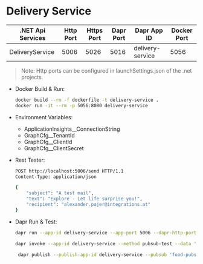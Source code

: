 # Delivery Service

| .NET Api Services         | Http Port | Https Port | Dapr Port | Dapr App ID          | Docker Port|
| -------                   | --------- | ---------- | --------- | -------------        | -----      |
| DeliveryService            | 5006      | 5026       | 5016      | delivery-service | 5056       |

>Note: Http ports can be configured in launchSettings.json of the .net projects.

- Docker Build & Run: 

    ```bash
    docker build --rm -f dockerfile -t delivery-service .
    docker run -it --rm -p 5056:8080 delivery-service
    ```

- Environment Variables:
    - ApplicationInsights__ConnectionString
    - GraphCfg__TenantId
    - GraphCfg__ClientId
    - GraphCfg__ClientSecret    

- Rest Tester:

    ```bash
    POST http://localhost:5006/send HTTP/1.1
    Content-Type: application/json

    {
        "subject": "A test mail",
        "text": "Explore - Let life surprise you!",
        "recipient": "alexander.pajer@integrations.at"
    }
    ```

- Dapr Run & Test:

    ```bash
    dapr run --app-id delivery-service --app-port 5006 --dapr-http-port 5016 --resources-path ./components -- dotnet run
    ```
    
    ```bash
    dapr invoke --app-id delivery-service --method pubsub-test --data '{\"id\": \"1\", \"subject\": \"Explore - Let life surprise you!\" }'
    ```   

    ```bash
     dapr publish --publish-app-id delivery-service --pubsub 'food-pubsub" --topic "delivery-requests" --data "{\"subject\": \"A test mail\", \"text\": \"Explore - Let life surprise you!\", \"recipient\": \"alexander.pajer@integrations.at"}'
    ```   